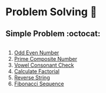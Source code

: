 # **Problem Solving** :memo:

## **Simple Problem** :octocat:

<div style="overflow-y: scroll; height: 350px;">

1. [Odd Even Number](./Simple-Problem/odd_even.py)
2. [Prime Composite Number](./Simple-Problem/prime_composite.py)
3. [Vowel Consonant Check](./Simple-Problem/vowel_consonant.py)
4. [Calculate Factorial](./Simple-Problem/calculate_factorial.py)
5. [Reverse String](./Simple-Problem/reverse_string.py)
6. [Fibonacci Sequence](./Simple-Problem/fibonacci_sequence.py)

</div>
